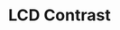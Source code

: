 ---
tag: m0250
codes:
- M250
title: LCD Contrast
long: Set and/or get the LCD contrast. The value is constrained based on the LCD.
notes: Requires an LCD controller with software-controlled contrast.
parameters:
- tag: C
  optional: true
  description: Contrast value
  values:
  - tag: contrast
    type: int
example: 
examples: 
---
